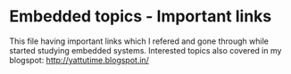 # Embedded topics - Important links

This file having important links which I refered and gone through while started studying embedded systems.
Interested topics also covered in my blogspot: http://yattutime.blogspot.in/
